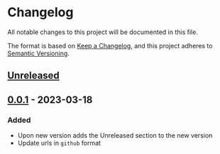 # Changelog

All notable changes to this project will be documented in this file.

The format is based on [Keep a Changelog](https://keepachangelog.com/en/1.0.0/),
and this project adheres to [Semantic Versioning](https://semver.org/spec/v2.0.0.html).

## [Unreleased]

## [0.0.1] - 2023-03-18

### Added

- Upon new version adds the Unreleased section to the new version
- Update urls in `github` format

[Unreleased]: https://github.com/budavariam/update_changelog/compare/v0.0.1...HEAD
[0.0.1]: https://github.com/budavariam/update_changelog/releases/tag/v0.0.1
